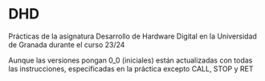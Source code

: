 # DHD
Prácticas de la asignatura Desarrollo de Hardware Digital en la Universidad de Granada durante el curso 23/24

Aunque las versiones pongan 0_0 (iniciales) están actualizadas con todas las instrucciones, especificadas en la práctica excepto CALL, STOP y RET
